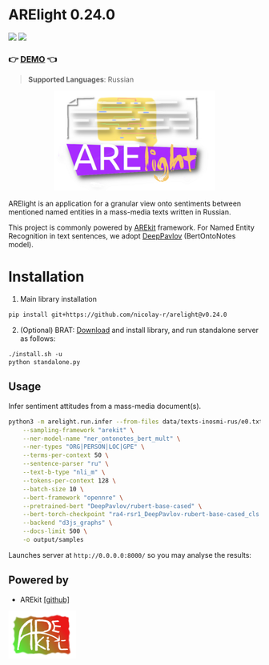 # ARElight 0.24.0

![](https://img.shields.io/badge/Python-3.9-brightgreen.svg)
![](https://img.shields.io/badge/AREkit-0.24.0-orange.svg)

### :point_right: [DEMO](https://github.com/nicolay-r/ARElight/tree/v0.22.0#installation) :point_left:

> **Supported Languages**: Russian

<p align="center">
    <img src="logo.png"/>
</p>

ARElight is an application for a granular view onto sentiments between mentioned named entities in a mass-media texts written in Russian.

This project is commonly powered by [AREkit](https://github.com/nicolay-r/AREkit) framework.
For Named Entity Recognition in text sentences, 
we adopt [DeepPavlov](https://github.com/deeppavlovteam/DeepPavlov)  (BertOntoNotes model).

# Installation

1. Main library installation
```bash
pip install git+https://github.com/nicolay-r/arelight@v0.24.0
```

2. (Optional) BRAT: [Download](https://github.com/nlplab/brat/releases/tag/v1.3_Crunchy_Frog) 
  and install library, and run standalone server as follows:
```
./install.sh -u
python standalone.py
```

## Usage

Infer sentiment attitudes from a mass-media document(s).
```bash
python3 -m arelight.run.infer --from-files data/texts-inosmi-rus/e0.txt \
    --sampling-framework "arekit" \
    --ner-model-name "ner_ontonotes_bert_mult" \
    --ner-types "ORG|PERSON|LOC|GPE" \
    --terms-per-context 50 \
    --sentence-parser "ru" \
    --text-b-type "nli_m" \
    --tokens-per-context 128 \
    --batch-size 10 \
    --bert-framework "opennre" \
    --pretrained-bert "DeepPavlov/rubert-base-cased" \
    --bert-torch-checkpoint "ra4-rsr1_DeepPavlov-rubert-base-cased_cls.pth.tar" \
    --backend "d3js_graphs" \
    --docs-limit 500 \
    -o output/samples
```

Launches server at `http://0.0.0.0:8000/` so you may analyse the results:

## Powered by

* AREkit [[github]](https://github.com/nicolay-r/AREkit)

<p float="left">
<a href="https://github.com/nicolay-r/AREkit"><img src="docs/arekit_logo.png"/></a>
</p>
